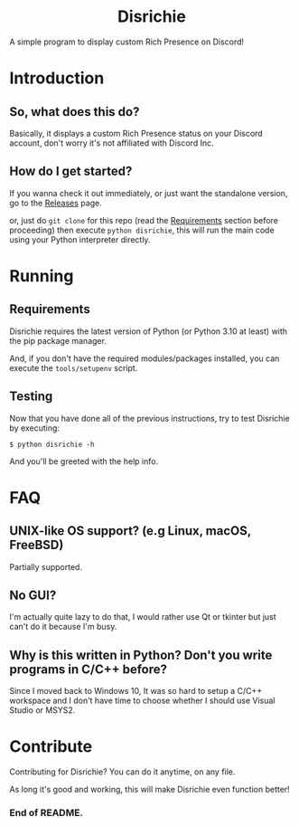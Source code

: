 <h1 align="center">Disrichie</h1>

A simple program to display custom Rich Presence on Discord!

# Introduction
## So, what does this do?
Basically, it displays a custom Rich Presence status on your Discord account, don't worry it's not affiliated with Discord Inc.

## How do I get started?
If you wanna check it out immediately, or just want the standalone version, go to the [Releases](https://github.com/gianxddddd/disrichie/releases) page.

or, just do `git clone` for this repo (read the [Requirements](#requirements) section before proceeding) then execute `python disrichie`, this will run the main code using your Python interpreter directly.

# Running
## Requirements
Disrichie requires the latest version of Python (or Python 3.10 at least) with the pip package manager.

And, if you don't have the required modules/packages installed, you can execute the `tools/setupenv` script.

## Testing
Now that you have done all of the previous instructions, try to test Disrichie by executing:
```shell
$ python disrichie -h
```

And you'll be greeted with the help info.

# FAQ
## UNIX-like OS support? (e.g Linux, macOS, FreeBSD)
Partially supported.

## No GUI?
I'm actually quite lazy to do that, I would rather use Qt or tkinter but just can't do it because I'm busy.

## Why is this written in Python? Don't you write programs in C/C++ before?
Since I moved back to Windows 10, It was so hard to setup a C/C++ workspace and I don't have time to choose whether I should use Visual Studio or MSYS2.

# Contribute
Contributing for Disrichie? You can do it anytime, on any file.

As long it's good and working, this will make Disrichie even function better!

### End of README.